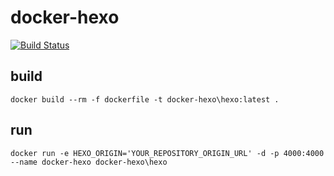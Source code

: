 # docker-hexo

[![Build Status](https://travis-ci.org/RichardChmielek/docker-hexo.svg?branch=master)](https://travis-ci.org/RichardChmielek/docker-hexo)

## build

````docker
docker build --rm -f dockerfile -t docker-hexo\hexo:latest .
````

## run

````docker
docker run -e HEXO_ORIGIN='YOUR_REPOSITORY_ORIGIN_URL' -d -p 4000:4000 --name docker-hexo docker-hexo\hexo 
````
